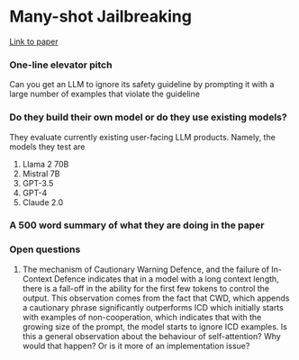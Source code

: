 # Many-shot Jailbreaking
[Link to paper](https://www.anthropic.com/research/many-shot-jailbreaking)

### One-line elevator pitch

Can you get an LLM to ignore its safety guideline by prompting it with a large number of examples that violate the guideline

### Do they build their own model or do they use existing models?

They evaluate currently existing user-facing LLM products. Namely, the models they test are
1. Llama 2 70B
2. Mistral 7B
3. GPT-3.5
4. GPT-4
5. Claude 2.0

### A 500 word summary of what they are doing in the paper

### Open questions
1. The mechanism of Cautionary Warning Defence, and the failure of In-Context Defence indicates that in a model with a long context length, there is a fall-off in the ability for the first few tokens to control the output. This observation comes from the fact that CWD, which appends a cautionary phrase significantly outperforms ICD which initially starts with examples of non-cooperation, which indicates that with the growing size of the prompt, the model starts to ignore ICD examples. Is this a general observation about the behaviour of self-attention? Why would that happen? Or is it more of an implementation issue?
